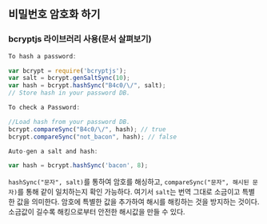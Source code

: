 ## 비밀번호 암호화 하기

### bcryptjs 라이브러리 사용(문서 살펴보기)

```js
To hash a password:

var bcrypt = require('bcryptjs');
var salt = bcrypt.genSaltSync(10);
var hash = bcrypt.hashSync("B4c0/\/", salt);
// Store hash in your password DB.

To check a Password:

//Load hash from your password DB.
bcrypt.compareSync("B4c0/\/", hash); // true
bcrypt.compareSync("not_bacon", hash); // false

Auto-gen a salt and hash:

var hash = bcrypt.hashSync('bacon', 8);
```

`hashSync("문자", salt)`를 통하여 암호를 해싱하고, `compareSync("문자", 해시된 문자)`를 통해 같이 일치하는지 확인 가능하다. 여기서 `salt`는 번역 그대로 소금이고 특별한 값을 의미한다. 암호에 특별한 값을 추가하여 해시를 해킹하는 것을 방지하는 것이다. 소금값이 길수록 해킹으로부터 안전한 해시값을 만들 수 있다.
